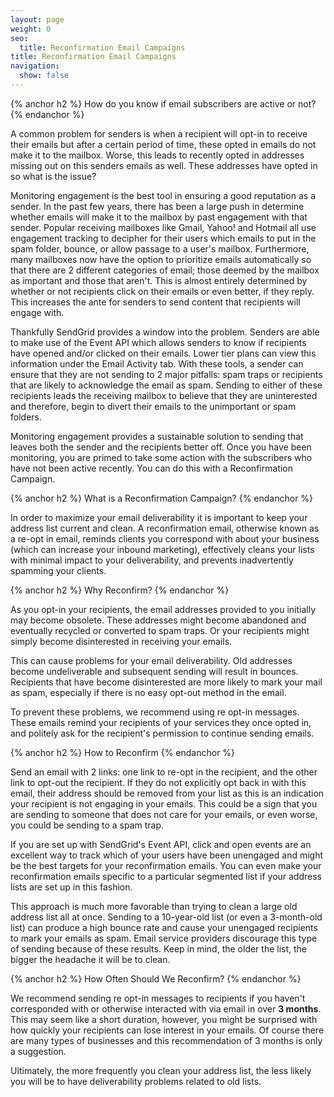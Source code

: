 ```yaml
---
layout: page
weight: 0
seo:
  title: Reconfirmation Email Campaigns
title: Reconfirmation Email Campaigns
navigation:
  show: false
---
```


{% anchor h2 %}
How do you know if email subscribers are active or not?
{% endanchor %}

A common problem for senders is when a recipient will opt-in to receive their emails but after a certain period of time,
these opted in emails do not make it to the mailbox. Worse, this leads to recently opted in addresses missing out on this
senders emails as well. These addresses have opted in so what is the issue?

Monitoring engagement is the best tool in ensuring a good reputation as a sender. In the past few years, there has been
a large push in determine whether emails will make it to the mailbox by past engagement with that sender. Popular
receiving mailboxes like Gmail, Yahoo! and Hotmail all use engagement tracking to decipher for their users which emails
to put in the spam folder, bounce, or allow passage to a user's mailbox. Furthermore, many mailboxes now have the option
to prioritize emails automatically so that there are 2 different categories of email; those deemed by the mailbox as
important and those that aren't. This is almost entirely determined by whether or not recipients click on their emails
or even better, if they reply. This increases the ante for senders to send content that recipients will engage with.

Thankfully SendGrid provides a window into the problem. Senders are able to make use of
the Event API which allows senders to know if recipients have opened and/or clicked on their emails. Lower tier plans
can view this information under the Email Activity tab. With these tools, a sender can ensure that they are not sending
to 2 major pitfalls: spam traps or recipients that are likely to acknowledge the email as spam. Sending to either of
these recipients leads the receiving mailbox to believe that they are uninterested and therefore, begin to divert their
emails to the unimportant or spam folders.

Monitoring engagement provides a sustainable solution to sending that leaves both the sender and the recipients better off.
Once you have been monitoring, you are primed to take some action with the subscribers who have not been active recently.
You can do this with a Reconfirmation Campaign.

{% anchor h2 %}
What is a Reconfirmation Campaign?
{% endanchor %}

In order to maximize your email deliverability it is important to keep
your address list current and clean. A reconfirmation email, otherwise
known as a re-opt in email, reminds clients you correspond with about
your business (which can increase your inbound marketing), effectively
cleans your lists with minimal impact to your deliverability, and
prevents inadvertently spamming your clients.

{% anchor h2 %}
Why Reconfirm?
{% endanchor %}

As you opt-in your recipients, the email addresses provided to you
initially may become obsolete. These addresses might become abandoned
and eventually recycled or converted to spam traps. Or your recipients
might simply become disinterested in receiving your emails.

This can cause problems for your email deliverability. Old addresses
become undeliverable and subsequent sending will result in bounces.
Recipients that have become disinterested are more likely to mark
your mail as spam, especially if there is no easy opt-out method in the email.

To prevent these problems, we recommend using re opt-in messages.
These emails remind your recipients of your services they once opted
in, and politely ask for the recipient's permission to continue sending
emails.

{% anchor h2 %}
How to Reconfirm
{% endanchor %}

Send an email with 2 links: one link to re-opt in the recipient,
and the other link to opt-out the recipient. If they do not
explicitly opt back in with this email, their address should be
removed from your list as this is an indication your recipient is not
engaging in your emails. This could be a sign that you are sending to
someone that does not care for your emails, or even worse, you could
be sending to a spam trap.

If you are set up with SendGrid's Event API, click and open events are
an excellent way to track which of your users have been unengaged and
might be the best targets for your reconfirmation emails. You can even
make your reconfirmation emails specific to a particular segmented list
if your address lists are set up in this fashion.

This approach is much more favorable than trying to clean a large old
address list all at once. Sending to a 10-year-old list (or even a
3-month-old list) can produce a high bounce rate and cause your
unengaged recipients to mark your emails as spam. Email service
providers discourage this type of sending because of these results.
Keep in mind, the older the list, the bigger the headache it will be to clean.

{% anchor h2 %}
How Often Should We Reconfirm?
{% endanchor %}

We recommend sending re opt-in messages to recipients if you haven't
corresponded with or otherwise interacted with via email in over **3
months**. This may seem like a short duration, however, you might be
surprised with how quickly your recipients can lose interest in your
emails. Of course there are many types of businesses and this
recommendation of 3 months is only a suggestion.

Ultimately, the more frequently you clean your address list, the less
likely you will be to have deliverability problems related to old lists.
